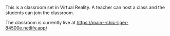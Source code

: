 This is a classroom set in Virtual Reality.
A teacher can host a class and the students can join the classroom.

The classroom is currently live at https://main--chic-liger-84500e.netlify.app/
